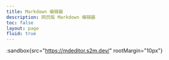 ```yaml
---
title: Markdown 编辑器
description: 网页版 Markdown 编辑器
toc: false
layout: page
fluid: true
---
```


:sandbox{src="https://mdeditor.s2m.dev/" rootMargin="10px"}

<!-- 
<iframe title="embedEditor" src="https://mdeditor.s2m.dev/" height="300" sandbox="allow-forms allow-popups allow-same-origin allow-scripts" allow="clipboard-write" style="height: 100%; width: 100%; border-radius: 8px;"></iframe>
 -->
